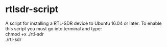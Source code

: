 # rtlsdr-script
A script for installing a RTL-SDR device to Ubuntu 16.04 or later.
To enable this script you must go into terminal and type: <br>
chmod +x ./rtl-sdr <br>
./rtl-sdr <br>
